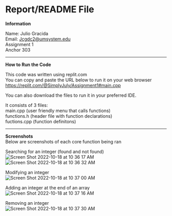 # Report/README File

**Information**

Name: Julio Gracida  
Email: Jcgdc2@umsystem.edu  
Assignment 1  
Anchor 303

---
**How to Run the Code**

This code was written using replit.com  
You can copy and paste the URL below to run it on your web browser  
https://replit.com/@SimplyJuly/Assignment1#main.cpp  

You can also download the files to run it in your preferred IDE. 

It consists of 3 files:  
main.cpp (user friendly menu that calls functions)  
functions.h (header file with function declarations)  
fuctions.cpp (function definitons)

---
**Screenshots**  
Below are screenshots of each core function being ran

Searching for an integer (found and not found)  
![Screen Shot 2022-10-18 at 10 36 17 AM](https://user-images.githubusercontent.com/98353390/196477380-0ef22a22-6f77-4c8e-8bb9-d5118b68bb05.png)
![Screen Shot 2022-10-18 at 10 36 32 AM](https://user-images.githubusercontent.com/98353390/196477397-9096e1da-2410-4b9c-8af8-0377349cbd3e.png)


Modifying an integer  
![Screen Shot 2022-10-18 at 10 37 00 AM](https://user-images.githubusercontent.com/98353390/196477423-34d10968-ee85-40da-bf35-1c035df00d33.png)


Adding an integer at the end of an array  
![Screen Shot 2022-10-18 at 10 37 16 AM](https://user-images.githubusercontent.com/98353390/196477438-2777fe67-b6e2-4c7c-89ae-55d85a7e8b04.png)


Removing an integer  
![Screen Shot 2022-10-18 at 10 37 30 AM](https://user-images.githubusercontent.com/98353390/196477460-2e329d80-761c-40f6-979e-91c63df8ff53.png)

